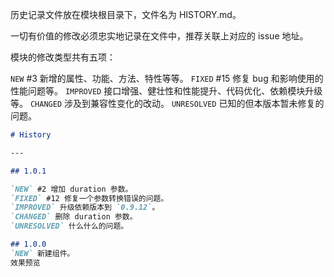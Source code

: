 历史记录文件放在模块根目录下，文件名为 HISTORY.md。

一切有价值的修改必须忠实地记录在文件中，推荐关联上对应的 issue 地址。

模块的修改类型共有五项：

`NEW` #3 新增的属性、功能、方法、特性等等。
`FIXED` #15 修复 bug 和影响使用的性能问题等。
`IMPROVED` 接口增强、健壮性和性能提升、代码优化、依赖模块升级等。
`CHANGED` 涉及到兼容性变化的改动。
`UNRESOLVED` 已知的但本版本暂未修复的问题。

```markdown
# History

---

## 1.0.1

`NEW` #2 增加 duration 参数。
`FIXED` #12 修复一个参数转换错误的问题。
`IMPROVED` 升级依赖版本到 `0.9.12`。
`CHANGED` 删除 duration 参数。
`UNRESOLVED` 什么什么的问题。

## 1.0.0
`NEW` 新建组件。
效果预览


```
